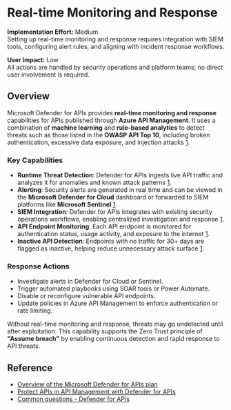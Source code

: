 # Real-time Monitoring and Response

**Implementation Effort:** Medium  
Setting up real-time monitoring and response requires integration with SIEM tools, configuring alert rules, and aligning with incident response workflows.

**User Impact:** Low  
All actions are handled by security operations and platform teams; no direct user involvement is required.

## Overview

Microsoft Defender for APIs provides **real-time monitoring and response** capabilities for APIs published through **Azure API Management**. It uses a combination of **machine learning** and **rule-based analytics** to detect threats such as those listed in the **OWASP API Top 10**, including broken authentication, excessive data exposure, and injection attacks [1](https://learn.microsoft.com/en-us/azure/defender-for-cloud/defender-for-apis-introduction).

### Key Capabilities

- **Runtime Threat Detection**: Defender for APIs ingests live API traffic and analyzes it for anomalies and known attack patterns [1](https://learn.microsoft.com/en-us/azure/defender-for-cloud/defender-for-apis-introduction).
- **Alerting**: Security alerts are generated in real time and can be viewed in the **Microsoft Defender for Cloud** dashboard or forwarded to SIEM platforms like **Microsoft Sentinel** [1](https://learn.microsoft.com/en-us/azure/defender-for-cloud/defender-for-apis-introduction).
- **SIEM Integration**: Defender for APIs integrates with existing security operations workflows, enabling centralized investigation and response [1](https://learn.microsoft.com/en-us/azure/defender-for-cloud/defender-for-apis-introduction).
- **API Endpoint Monitoring**: Each API endpoint is monitored for authentication status, usage activity, and exposure to the internet [1](https://learn.microsoft.com/en-us/azure/defender-for-cloud/defender-for-apis-introduction).
- **Inactive API Detection**: Endpoints with no traffic for 30+ days are flagged as inactive, helping reduce unnecessary attack surface [1](https://learn.microsoft.com/en-us/azure/defender-for-cloud/defender-for-apis-introduction).

### Response Actions

- Investigate alerts in Defender for Cloud or Sentinel.
- Trigger automated playbooks using SOAR tools or Power Automate.
- Disable or reconfigure vulnerable API endpoints.
- Update policies in Azure API Management to enforce authentication or rate limiting.

Without real-time monitoring and response, threats may go undetected until after exploitation. This capability supports the Zero Trust principle of **"Assume breach"** by enabling continuous detection and rapid response to API threats.

## Reference

- [Overview of the Microsoft Defender for APIs plan](https://learn.microsoft.com/en-us/azure/defender-for-cloud/defender-for-apis-introduction)  
- [Protect APIs in API Management with Defender for APIs](https://learn.microsoft.com/en-us/azure/api-management/protect-with-defender-for-apis)  
- [Common questions - Defender for APIs](https://learn.microsoft.com/en-us/azure/defender-for-cloud/faq-defender-for-apis)

